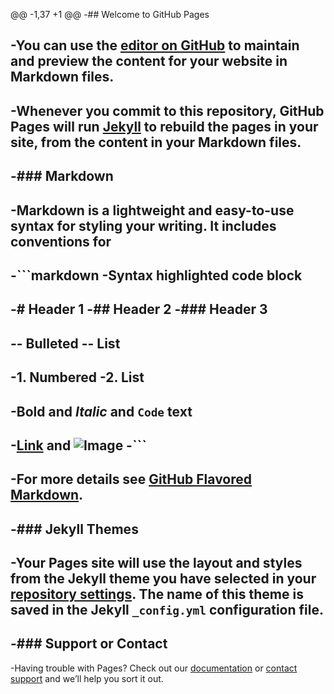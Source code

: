 
@@ -1,37 +1 @@
-## Welcome to GitHub Pages
 
-You can use the [editor on GitHub](https://github.com/benedict1998/benedict1998.github.io/edit/master/README.md) to maintain and preview the content for your website in Markdown files.
-
-Whenever you commit to this repository, GitHub Pages will run [Jekyll](https://jekyllrb.com/) to rebuild the pages in your site, from the content in your Markdown files.
-
-### Markdown
-
-Markdown is a lightweight and easy-to-use syntax for styling your writing. It includes conventions for
-
-```markdown
-Syntax highlighted code block
-
-# Header 1
-## Header 2
-### Header 3
-
-- Bulleted
-- List
-
-1. Numbered
-2. List
-
-**Bold** and _Italic_ and `Code` text
-
-[Link](url) and ![Image](src)
-```
-
-For more details see [GitHub Flavored Markdown](https://guides.github.com/features/mastering-markdown/).
-
-### Jekyll Themes
-
-Your Pages site will use the layout and styles from the Jekyll theme you have selected in your [repository settings](https://github.com/benedict1998/benedict1998.github.io/settings). The name of this theme is saved in the Jekyll `_config.yml` configuration file.
-
-### Support or Contact
-
-Having trouble with Pages? Check out our [documentation](https://help.github.com/categories/github-pages-basics/) or [contact support](https://github.com/contact) and we’ll help you sort it out.
